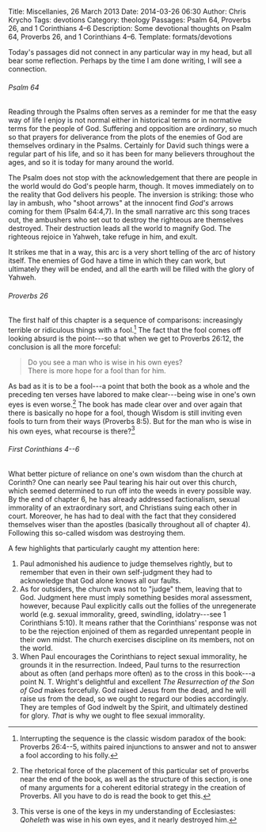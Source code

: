 Title: Miscellanies, 26 March 2013
Date: 2014-03-26 06:30
Author: Chris Krycho
Tags: devotions
Category: theology
Passages: Psalm 64, Proverbs 26, and 1 Corinthians 4&ndash;6
Description: Some devotional thoughts on Psalm 64, Proverbs 26, and 1 Corinthians 4&ndash;6.
Template: formats/devotions

Today's passages did not connect in any particular way in my head, but all bear
some reflection. Perhaps by the time I am done writing, I will see a connection.

###### Psalm 64

Reading through the Psalms often serves as a reminder for me that the easy way
of life I enjoy is not normal either in historical terms or in normative terms
for the people of God. Suffering and opposition are *ordinary*, so much so that
prayers for deliverance from the plots of the enemies of God are themselves
ordinary in the Psalms. Certainly for David such things were a regular part of
his life, and so it has been for many believers throughout the ages, and so it
is today for many around the world.

The Psalm does not stop with the acknowledgement that there are people in the
world would do God's people harm, though. It moves immediately on to the reality
that God delivers his people. The inversion is striking: those who lay in
ambush, who "shoot arrows" at the innocent find *God's* arrows coming for them
(Psalm 64:4,7). In the small narrative arc this song traces out, the ambushers
who set out to destroy the righteous are themselves destroyed. Their destruction
leads all the world to magnify God. The righteous rejoice in Yahweh, take refuge
in him, and exult.

It strikes me that in a way, this arc is a very short telling of the arc of
history itself. The enemies of God have a time in which they can work, but
ultimately they will be ended, and all the earth will be filled with the glory
of Yahweh.

###### Proverbs 26

The first half of this chapter is a sequence of comparisons: increasingly
terrible or ridiculous things with a fool.[^2-1] The fact that the fool comes
off looking absurd is the point---so that when we get to Proverbs 26:12, the
conclusion is all the more forceful:

> Do you see a man who is wise in his own eyes?  
> There is more hope for a fool than for him.

As bad as it is to be a fool---a point that both the book as a whole and the
preceding ten verses have labored to make clear---being wise in one's own eyes
is even worse.[^2-2] The book has made clear over and over again that there is
basically no hope for a fool, though Wisdom is still inviting even fools to turn
from their ways (Proverbs 8:5). But for the man who is wise in his own eyes,
what recourse is there?[^2-3]

[^2-1]: Interrupting the sequence is the classic wisdom paradox of the book:
Proverbs 26:4--5, withits paired injunctions to answer and not to answer a fool
according to his folly.

[^2-2]: The rhetorical force of the placement of this particular set of proverbs
near the end of the book, as well as the structure of this section, is one of
many arguments for a coherent editorial strategy in the creation of Proverbs.
All you have to do is read the book to get this.

[^2-3]: This verse is one of the keys in my understanding of Ecclesiastes:
*Qoheleth* was wise in his own eyes, and it nearly destroyed him.

###### First Corinthians 4--6

What better picture of reliance on one's own wisdom than the church at Corinth?
One can nearly see Paul tearing his hair out over this church, which seemed
determined to run off into the weeds in every possible way. By the end of
chapter 6, he has already addressed factionalism, sexual immorality of an
extraordinary sort, and Christians suing each other in court. Moreover, he has
had to deal with the fact that they considered themselves wiser than the
apostles (basically throughout all of chapter 4). Following this so-called
wisdom was destroying them.

A few highlights that particularly caught my attention here:

1. Paul admonished his audience to judge themselves rightly, but to remember
   that even in their own self-judgment they had to acknowledge that God alone
   knows all our faults.
2. As for outsiders, the church was not to "judge" them, leaving that to God.
   Judgment here must imply something besides moral assessment, however, because
   Paul explicitly calls out the follies of the unregenerate world (e.g. sexual
   immorality, greed, swindling, idolatry---see 1 Corinthians 5:10). It means
   rather that the Corinthians' response was not to be the rejection enjoined of
   them as regarded unrepentant people in their own midst. The church exercises
   discipline on its members, not on the world.
3. When Paul encourages the Corinthians to reject sexual immorality, he grounds
   it in the resurrection. Indeed, Paul turns to the resurrection about as often
   (and perhaps more often) as to the cross in this book---a point N. T.
   Wright's delightful and excellent _The Resurrection of the Son of God_ makes
   forcefully. God raised Jesus from the dead, and he will raise us from the
   dead, so we ought to regard our bodies accordingly. They are temples of God
   indwelt by the Spirit, and ultimately destined for glory. *That* is why we
   ought to flee sexual immorality.